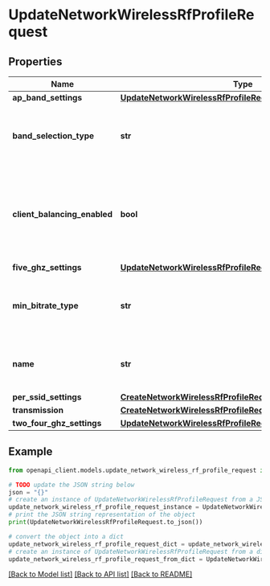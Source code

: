 # UpdateNetworkWirelessRfProfileRequest


## Properties

Name | Type | Description | Notes
------------ | ------------- | ------------- | -------------
**ap_band_settings** | [**UpdateNetworkWirelessRfProfileRequestApBandSettings**](UpdateNetworkWirelessRfProfileRequestApBandSettings.md) |  | [optional] 
**band_selection_type** | **str** | Band selection can be set to either &#39;ssid&#39; or &#39;ap&#39;. | [optional] 
**client_balancing_enabled** | **bool** | Steers client to best available access point. Can be either true or false. | [optional] 
**five_ghz_settings** | [**UpdateNetworkWirelessRfProfileRequestFiveGhzSettings**](UpdateNetworkWirelessRfProfileRequestFiveGhzSettings.md) |  | [optional] 
**min_bitrate_type** | **str** | Minimum bitrate can be set to either &#39;band&#39; or &#39;ssid&#39;. | [optional] 
**name** | **str** | The name of the new profile. Must be unique. | [optional] 
**per_ssid_settings** | [**CreateNetworkWirelessRfProfileRequestPerSsidSettings**](CreateNetworkWirelessRfProfileRequestPerSsidSettings.md) |  | [optional] 
**transmission** | [**CreateNetworkWirelessRfProfileRequestTransmission**](CreateNetworkWirelessRfProfileRequestTransmission.md) |  | [optional] 
**two_four_ghz_settings** | [**UpdateNetworkWirelessRfProfileRequestTwoFourGhzSettings**](UpdateNetworkWirelessRfProfileRequestTwoFourGhzSettings.md) |  | [optional] 

## Example

```python
from openapi_client.models.update_network_wireless_rf_profile_request import UpdateNetworkWirelessRfProfileRequest

# TODO update the JSON string below
json = "{}"
# create an instance of UpdateNetworkWirelessRfProfileRequest from a JSON string
update_network_wireless_rf_profile_request_instance = UpdateNetworkWirelessRfProfileRequest.from_json(json)
# print the JSON string representation of the object
print(UpdateNetworkWirelessRfProfileRequest.to_json())

# convert the object into a dict
update_network_wireless_rf_profile_request_dict = update_network_wireless_rf_profile_request_instance.to_dict()
# create an instance of UpdateNetworkWirelessRfProfileRequest from a dict
update_network_wireless_rf_profile_request_from_dict = UpdateNetworkWirelessRfProfileRequest.from_dict(update_network_wireless_rf_profile_request_dict)
```
[[Back to Model list]](../README.md#documentation-for-models) [[Back to API list]](../README.md#documentation-for-api-endpoints) [[Back to README]](../README.md)


